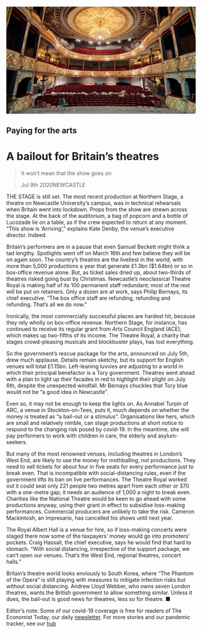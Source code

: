 ![](./images/20200711_BRP004_1.jpg)

## Paying for the arts

# A bailout for Britain’s theatres

> It won’t mean that the show goes on

> Jul 9th 2020NEWCASTLE

THE STAGE is still set. The most recent production at Northern Stage, a theatre on Newcastle University’s campus, was in technical rehearsals when Britain went into lockdown. Props from the show are strewn across the stage. At the back of the auditorium, a bag of popcorn and a bottle of Lucozade lie on a table, as if the crew expected to return at any moment. “This show is ‘Arriving’,” explains Kate Denby, the venue’s executive director. Indeed.

Britain’s performers are in a pause that even Samuel Beckett might think a tad lengthy. Spotlights went off on March 16th and few believe they will be on again soon. The country’s theatres are the liveliest in the world, with more than 5,000 productions a year that generate £1.3bn ($1.64bn) or so in box-office revenue alone. But, as ticket sales dried up, about two-thirds of theatres risked going bust by Christmas. Newcastle’s neoclassical Theatre Royal is making half of its 100 permanent staff redundant; most of the rest will be put on retainers. Only a dozen are at work, says Philip Bernays, its chief executive. “The box office staff are refunding, refunding and refunding. That’s all we do now.”

Ironically, the most commercially successful places are hardest hit, because they rely wholly on box-office revenue. Northern Stage, for instance, has continued to receive its regular grant from Arts Council England (ACE), which makes up two-fifths of its income. The Theatre Royal, a charity that stages crowd-pleasing musicals and blockbuster plays, has lost everything.

So the government’s rescue package for the arts, announced on July 5th, drew much applause. Details remain sketchy, but its support for English venues will total £1.15bn. Left-leaning luvvies are adjusting to a world in which their principal benefactor is a Tory government. Theatres went ahead with a plan to light up their facades in red to highlight their plight on July 6th, despite the unexpected windfall. Mr Bernays chuckles that Tory blue would not be “a good idea in Newcastle”.

Even so, it may not be enough to keep the lights on. As Annabel Turpin of ARC, a venue in Stockton-on-Tees, puts it, much depends on whether the money is treated as “a bail-out or a stimulus”. Organisations like hers, which are small and relatively nimble, can stage productions at short notice to respond to the changing risk posed by covid-19. In the meantime, she will pay performers to work with children in care, the elderly and asylum-seekers.

But many of the most renowned venues, including theatres in London’s West End, are likely to use the money for mothballing, not productions. They need to sell tickets for about four in five seats for every performance just to break even. That is incompatible with social-distancing rules, even if the government lifts its ban on live performances. The Theatre Royal worked out it could seat only 221 people two metres apart from each other or 370 with a one-metre gap; it needs an audience of 1,000 a night to break even. Charities like the National Theatre would be keen to go ahead with some productions anyway, using their grant in effect to subsidise loss-making performances. Commercial producers are unlikely to take the risk. Cameron Mackintosh, an impresario, has cancelled his shows until next year.

The Royal Albert Hall is a venue for hire, so if loss-making concerts were staged there now some of the taxpayers’ money would go into promoters’ pockets. Craig Hassall, the chief executive, says he would find that hard to stomach. “With social distancing, irrespective of the support package, we can’t open our venues. That’s the West End, regional theatres, concert halls.”

Britain’s theatre world looks enviously to South Korea, where “The Phantom of the Opera” is still playing with measures to mitigate infection risks but without social distancing. Andrew Lloyd Webber, who owns seven London theatres, wants the British government to allow something similar. Unless it does, the bail-out is good news for theatres, less so for theatre. ■

Editor’s note: Some of our covid-19 coverage is free for readers of The Economist Today, our daily [newsletter](https://www.economist.com/https://my.economist.com/user#newsletter). For more stories and our pandemic tracker, see our [hub](https://www.economist.com//news/2020/03/11/the-economists-coverage-of-the-coronavirus)